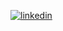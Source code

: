 [![linkedin](https://img.shields.io/static/v1?label=linkedin&message=htavakoli&color=0077b5&logo=linkedin)](https://www.linkedin.com/in/htavakoli/)
